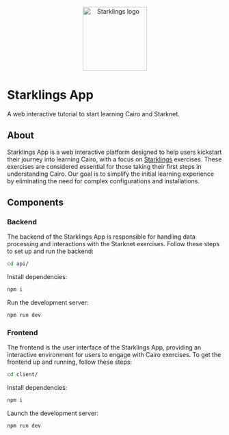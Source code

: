 <p align="center">
  <img alt="Starklings logo" width="150" src="https://raw.githubusercontent.com/onlydustxyz/marketplace-frontend-old/develop/docs/resources/img/logo.png">
</p>

# Starklings App

A web interactive tutorial to start learning Cairo and Starknet.

## About

Starklings App is a web interactive platform designed to help users kickstart their journey into learning Cairo, with a focus on [Starklings](https://github.com/shramee/starklings-cairo1) exercises. These exercises are considered essential for those taking their first steps in understanding Cairo. 
Our goal is to simplify the initial learning experience by eliminating the need for complex configurations and installations.

## Components

### Backend

The backend of the Starklings App is responsible for handling data processing and interactions with the Starknet exercises. 
Follow these steps to set up and run the backend:

```bash
cd api/
```

Install dependencies:

```bash
npm i
```

Run the development server:

```bash
npm run dev
```

### Frontend

The frontend is the user interface of the Starklings App, providing an interactive environment for users to engage with Cairo exercises. 
To get the frontend up and running, follow these steps:

```bash
cd client/
```

Install dependencies:

```bash
npm i
```

Launch the development server:

```bash
npm run dev
```